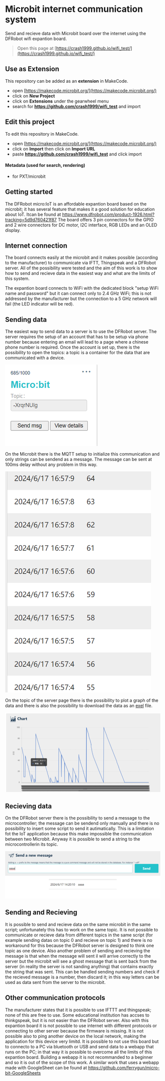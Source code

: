 
# Microbit internet communication system

Send and recieve data with Microbit board over the internet using the DFRobot wifi expantion board. 


> Open this page at [https://crash1999.github.io/wifi_test/](https://crash1999.github.io/wifi_test/)

## Use as Extension

This repository can be added as an **extension** in MakeCode.

* open [https://makecode.microbit.org/](https://makecode.microbit.org/)
* click on **New Project**
* click on **Extensions** under the gearwheel menu
* search for **https://github.com/crash1999/wifi_test** and import

## Edit this project

To edit this repository in MakeCode.

* open [https://makecode.microbit.org/](https://makecode.microbit.org/)
* click on **Import** then click on **Import URL**
* paste **https://github.com/crash1999/wifi_test** and click import

#### Metadata (used for search, rendering)

* for PXT/microbit
<script src="https://makecode.com/gh-pages-embed.js"></script><script>makeCodeRender("{{ site.makecode.home_url }}", "{{ site.github.owner_name }}/{{ site.github.repository_name }}");</script>


## Getting started

The DFRobot micro:IoT is an affordable expantion board based on the microbit; it has several feature that makes it a good solution for education about IoT. Itcan be found at https://www.dfrobot.com/product-1926.html?tracking=5d9d760421f87
The board offers 3 pin connectors for the GPIO and 2 wire connectors for DC motor, I2C interface, RGB LEDs and an OLED display. 

## Internet connection

The board connects easily at the microbit and it makes possible (according to the manufacturer) to communicate via IFTT, Thingspeak and a DFRobot server. All of the possibility were tested and the aim of this work is to show how to send and recieve data in the easiest way and what are the limits of this system. 

The expantion board connects to WiFi with the dedicated block "setup WiFi name and password" but it can connect only to 2.4 GHz WiFi; this is not addressed by the manufacturer but the connection to a 5 GHz network will fail (the LED indicator will be red). 

## Sending data

The easiest way to send data to a server is to use the DFRobot server. The server requires the setup of an account that has to be setup via phone number because entering an email will lead to a page where a chinese phone number is required. Once the account is set up, there is the possibility to open the topics: a topic is a container for the data that are communicated with a device. 

![Topic](image/DFrobot/project%20dadtas.png)

On the Microbit there is the MQTT setup to initialize this communication and only strings can be sendend as a message. The message can be sent at 100ms delay without any problem in this way.

![Sending_datas](image/DFrobot/Historic%20of%20the%20datas.png)

On the topic of the server page there is the possibility to plot a graph of the data and there is also the possibility to download the data as an [exel](https://github.com/crash1999/wifi_test/blob/master/Easy%20IOT%20Micro_bit%20Date%202024_06_17%2015_00%202024_06_18%2016_00%20Key%20undefined.xlsx) file. 

![Graph](image/DFrobot/Graph%20of%20incoming%20datas.png)

## Recieving data

On the DFRobot server there is the possibility to send a message to the microcontroller; the message can be sendend only manually and there is no possibility to insert some script to send it autimatically. This is a limitation fot the IoT application because this make impossible the communication between two Microbit. 
Anyway it is possible to send a string to the microcontrollerin its topic. 

![receiving](image/DFrobot/sending_datas.png)

## Sending and Recieving

It is possible to send and recieve data on the same microbit in the same script; unfortunately this has to work on the same topic. It is not possible to communicate or recieve data from different topics in the same script (for example sending datas on topic 0 and recieve on topic 1) and there is no workaround for this because the DFRobot server is designed to think one topic as one device. 
Also another problem of sending and recieving the message is that when the message will sent il will arrive correctly to the server but the microbit will see a ghost message that is sent back from the server (in reality the server is not sanding anything) that contains exactly the string that was sent. This can be handled sending numbers and check if the recieved message is a number, then discard it; in this way letters can be used as data sent from the server to the microbit. 

## Other communication protocols

The manufacturer states that it is possible to use IFTTT and thingspeak; none of this are free to use. Some educational institution has accses to thinkgspeak, but it is not easier than the DFRobot server. Also with this expantion board it is not possible to use internet with different protocols or connecting to other server because the firmware is missing. It is not possible also to ping another device on the local network, making the application for this device very limitd. It is possible to not use this board but to connecto to a PC via bluetooth or USB and send data to a webapp that runs on the PC; in that way it is possible to overcome all the limits of this expantion board. Building a webapp it is not recommanded to a beginner and so it is out of the scope of this work. A similar work that uses a webapp made with GoogleSheet can be found at https://github.com/ferrygun/micro-bit-GoogleSheets





